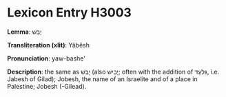 # Lexicon Entry H3003

**Lemma**: יָבֵשׁ

**Transliteration (xlit)**: Yâbêsh

**Pronunciation**: yaw-bashe'

**Description**:
the same as יָבֵשׁ (also יָבֵישׁ; often with the addition of גִּלְעָד, i.e. Jabesh of Gilad); Jobesh, the name of an Israelite and of a place in Palestine; Jobesh (-Gilead).
